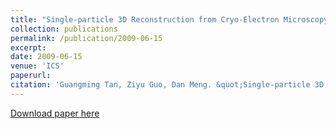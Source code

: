 ```yaml
---
title: "Single-particle 3D Reconstruction from Cryo-Electron Microscopy Images on GPU"
collection: publications
permalink: /publication/2009-06-15
excerpt:
date: 2009-06-15
venue: 'ICS'
paperurl:
citation: 'Guangming Tan, Ziyu Guo, Dan Meng. &quot;Single-particle 3D Reconstruction from Cryo-Electron Microscopy Images on GPU.&quot; <i>The 23rd ACM International Conference on Supercomputing (ICS), pp. 380-389, 2009.</i>'
---
```


[Download paper here](http://tanniu.github.io/files/paper4.pdf)
